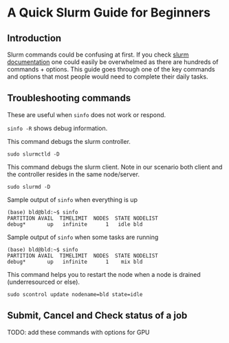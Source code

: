 # A Quick Slurm Guide for Beginners

## Introduction
Slurm commands could be confusing at first. If you check [slurm documentation](https://slurm.schedmd.com/man_index.html) one could easily be overwhelmed as there are hundreds of commands + options. This guide goes through one of the key commands and options that most people would need to complete their daily tasks.

## Troubleshooting commands
These are useful when `sinfo` does not work or respond.

`sinfo -R` shows debug information.

This command debugs the slurm controller.
```
sudo slurmctld -D
```
This command debugs the slurm client. Note in our scenario both client and the controller resides in the same node/server.
```
sudo slurmd -D
```

Sample output of `sinfo` when everything is up
```
(base) bld@bld:~$ sinfo
PARTITION AVAIL  TIMELIMIT  NODES  STATE NODELIST
debug*       up   infinite      1   idle bld
```

Sample output of `sinfo` when some tasks are running
```
(base) bld@bld:~$ sinfo
PARTITION AVAIL  TIMELIMIT  NODES  STATE NODELIST
debug*       up   infinite      1    mix bld
```

This command helps you to restart the node when a node is drained (underresourced or else).
```
sudo scontrol update nodename=bld state=idle
```


## Submit, Cancel and Check status of a job

TODO: add these commands with options for GPU
